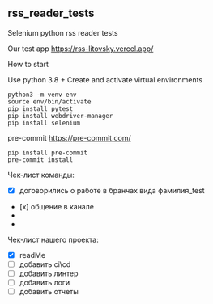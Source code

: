 ## rss_reader_tests
Selenium python rss reader tests

Our test app https://rss-litovsky.vercel.app/

How to start

Use python 3.8 + Create and activate virtual environments

```angular2html
python3 -m venv env
source env/bin/activate
pip install pytest
pip install webdriver-manager
pip install selenium
```
pre-commit https://pre-commit.com/
```angular2html
pip install pre-commit
pre-commit install
```
Чек-лист команды:
+ [x] договорились о работе в бранчах вида фамилия_test
+ [х] общение в канале
+
+


Чек-лист нашего проекта:
+ [x] readMe
+ [ ] добавить ci\cd
+ [ ] добавить линтер
+ [ ] добавить логи
+ [ ] добавить отчеты
